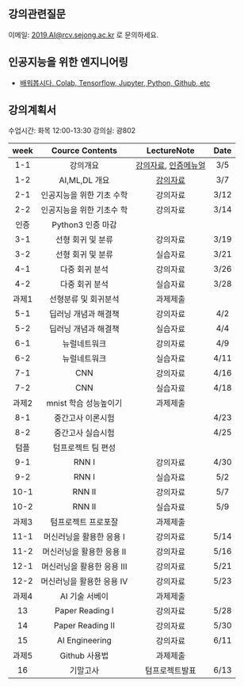 ## 강의관련질문
이메일: 2019.AI@rcv.sejong.ac.kr 로 문의하세요.

## 인공지능을 위한 엔지니어링 
- [배워봅시다. Colab, Tensorflow, Jupyter, Python, Github, etc](https://github.com/unizard/2019.Spring.AI/blob/master/Engineering_for_AI.md)

## 강의계획서
수업시간: 화목 12:00-13:30
강의실: 광802

| week | Cource Contents | LectureNote | Date | 
|:---:|:---:|:---:|:---:|
| 1-1 | 강의개요 | [강의자료](https://drive.google.com/file/d/14X6qfz8eUUxa2l4xUj9LH6ETRYOHHy5y/view?usp=sharing), [인증메뉴얼](https://drive.google.com/open?id=1RbyeDAsobFdMZq2chROPe4UVWqjOsVhl) | 3/5 | 
| 1-2 | AI,ML,DL 개요 | [강의자료](https://www.dropbox.com/s/gm8uopn6bicw45t/%EC%9D%B8%EA%B3%B5%EC%A7%80%EB%8A%A5_2%EC%9D%BC%EC%B0%A8_%EC%B5%9C%EC%A2%85.pdf?dl=0) | 3/7 | 
| 2-1 | 인공지능을 위한 기초 수학  | 강의자료 | 3/12 | 
| 2-2 | 인공지능을 위한 기초수 학 | 강의자료 | 3/14 |
| 인증 |   Python3 인증 마감  | | |
| 3-1 | 선형 회귀 및 분류 | 강의자료 | 3/19 |
| 3-2 | 선형 회귀 및 분류 | 실습자료 | 3/21 |
| 4-1 | 다중 회귀 분석 | 강의자료 | 3/26 |
| 4-2 | 다중 회귀 분석 | 실습자료 | 3/28 |
| 과제1| 선형분류 및 회귀분석 | 과제제출 |    |
| 5-1 | 딥러닝 개념과 해결책 | 강의자료 | 4/2 |
| 5-2 | 딥러닝 개념과 해결책 | 실습자료 | 4/4 |
| 6-1 | 뉴럴네트워크 | 강의자료 | 4/9 |
| 6-2 | 뉴럴네트워크 | 실습자료 | 4/11 |
| 7-1 | CNN | 강의자료 | 4/16 |
| 7-2 | CNN | 실습자료 | 4/18 |
| 과제2| mnist 학습 성능높이기 | 과제제출 |    |
| 8-1 | 중간고사 이론시험 |   | 4/23   |
| 8-2 | 중간고사 실습시험 |   | 4/25   |
| 텀플 | 텀프로젝트 팀 편성  |  |    |
| 9-1 | RNN I | 강의자료  | 4/30   |
| 9-2 | RNN I | 실습자료  | 5/2   |
| 10-1 | RNN II | 강의자료  | 5/7   |
| 10-2 | RNN II | 실습자료  | 5/9   |
| 과제3 | 텀프로젝트 프로포잘 | 과제제출 |    |
| 11-1 | 머신러닝을 활용한 응용 I  | 강의자료  | 5/14   |
| 11-2 | 머신러닝을 활용한 응용 II | 강의자료  | 5/16   |
| 12-1 | 머신러닝을 활용한 응용 III  | 강의자료  | 5/21 |
| 12-2 | 머신러닝을 활용한 응용 IV | 강의자료  | 5/23   |
| 과제4 | AI 기술 서베이  | 과제제출 |    |
| 13 | Paper Reading I  | 강의자료  | 5/28 |
| 14 | Paper Reading II | 강의자료  | 5/30   |
| 15 | AI Engineering | 강의자료  | 6/11   |
| 과제5 | Github 사용법 | 과제제출 |    |
| 16 | 기말고사 | 텀프로젝트발표  | 6/13   |



















